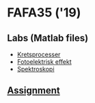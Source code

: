 # FAFA35 ('19)

## Labs (Matlab files)
* [Kretsprocesser](/Kretsprocesser)
* [Fotoelektrisk effekt](/Fotoelektrisk_effekt)
* [Spektroskopi](/Spektroskopi)

## [Assignment](/Inl)

